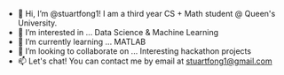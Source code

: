 - 👋 Hi, I’m @stuartfong1! I am a third year CS + Math student @ Queen's University.
- 👀 I’m interested in ... Data Science & Machine Learning
- 🌱 I’m currently learning ... MATLAB
- 💞️ I’m looking to collaborate on ... Interesting hackathon projects
- 📫 Let's chat! You can contact me by email at stuartfong1@gmail.com

<!---
stuartfong1/stuartfong1 is a ✨ special ✨ repository because its `README.md` (this file) appears on your GitHub profile.
You can click the Preview link to take a look at your changes.
--->
